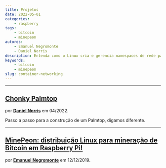 ```yaml
---
title: Projetos
date: 2022-05-01
categories:
    - raspberry
tags:
    - bitcoin
    - minepeon
autores:
    - Emanuel Negromonte
    - Daniel Norris
description: Entenda como o Linux cria e gerencia namespaces de rede para prover as Container Networking.
keywords:
    - bitcoin
    - minepeon
slug: container-networking
---
```


---

## [Chonky Palmtop](https://gitlab.com/norris.daniel/chonky-palmtop)

por [**Daniel Norris**](/autores/daniel-norris/) em 04/2022.

Passo a passo para a construção de um Palmtop, digamos diferente.

---

## [MinePeon: distribuição Linux para mineração de Bitcoin em Raspberry Pi!](https://sempreupdate.com.br/minepeon-distribuicao-linux-para-mineracao-de-bitcoin-em-raspberry-pi/)

por [**Emanuel Negromonte**](/autores/emanuel-negromonte/) em 12/12/2019.
